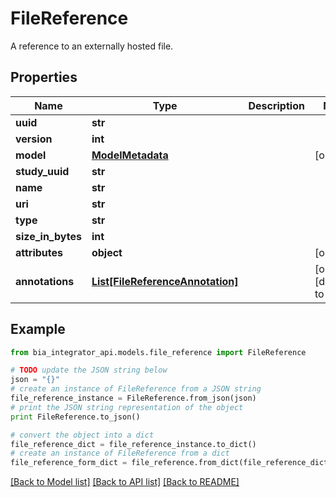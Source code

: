 # FileReference

A reference to an externally hosted file.

## Properties
Name | Type | Description | Notes
------------ | ------------- | ------------- | -------------
**uuid** | **str** |  | 
**version** | **int** |  | 
**model** | [**ModelMetadata**](ModelMetadata.md) |  | [optional] 
**study_uuid** | **str** |  | 
**name** | **str** |  | 
**uri** | **str** |  | 
**type** | **str** |  | 
**size_in_bytes** | **int** |  | 
**attributes** | **object** |  | [optional] 
**annotations** | [**List[FileReferenceAnnotation]**](FileReferenceAnnotation.md) |  | [optional] [default to []]

## Example

```python
from bia_integrator_api.models.file_reference import FileReference

# TODO update the JSON string below
json = "{}"
# create an instance of FileReference from a JSON string
file_reference_instance = FileReference.from_json(json)
# print the JSON string representation of the object
print FileReference.to_json()

# convert the object into a dict
file_reference_dict = file_reference_instance.to_dict()
# create an instance of FileReference from a dict
file_reference_form_dict = file_reference.from_dict(file_reference_dict)
```
[[Back to Model list]](../README.md#documentation-for-models) [[Back to API list]](../README.md#documentation-for-api-endpoints) [[Back to README]](../README.md)



